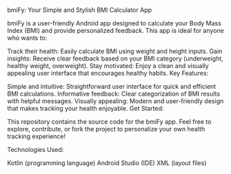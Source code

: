 bmiFy: Your Simple and Stylish BMI Calculator App

bmiFy is a user-friendly Android app designed to calculate your Body Mass Index (BMI) and provide personalized feedback. This app is ideal for anyone who wants to:

Track their health: Easily calculate BMI using weight and height inputs.
Gain insights: Receive clear feedback based on your BMI category (underweight, healthy weight, overweight).
Stay motivated: Enjoy a clean and visually appealing user interface that encourages healthy habits.
Key Features:

Simple and intuitive: Straightforward user interface for quick and efficient BMI calculations.
Informative feedback: Clear categorization of BMI results with helpful messages.
Visually appealing: Modern and user-friendly design that makes tracking your health enjoyable.
Get Started:

This repository contains the source code for the bmiFy app. Feel free to explore, contribute, or fork the project to personalize your own health tracking experience!

Technologies Used:

Kotlin (programming language)
Android Studio (IDE)
XML (layout files)
